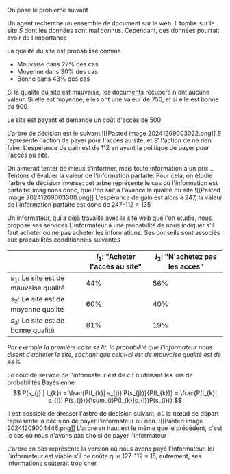 On pose le problème suivant

Un agent recherche un ensemble de document sur le web. Il tombe sur le site $S$ dont les données sont mal connus. Cependant, ces données pourrait avoir de l'importance

La qualité du site est probabilisé comme
- Mauvaise dans 27% des cas
- Moyenne dans 30% des cas
- Bonne dans 43% des cas

Si la qualité du site est mauvaise, les documents récupéré n'ont aucune valeur.
Si elle est moyenne, elles ont une valeur de 750, et si elle est bonne de 900.

Le site est payant et demande un coût d'accès de 500

L'arbre de décision est le suivant
![[Pasted image 20241209003022.png]]
$S$ représente l'action de payer pour l'accès au site, et $S'$ l'action de ne rien faire.
L'espérance de gain est de 112 en ayant la politique de payer pour l'accès au site.

On aimerait tenter de mieux s'informer, mais toute information a un prix... Tentons d'évaluer la valeur de l'information parfaite.
Pour cela, on étudie l'arbre de décision inverse: cet arbre représente le cas où l'information est parfaite: imaginons donc, que l'on sait à l'avance la qualité du site
![[Pasted image 20241209003300.png]]
L'espérance de gain est alors à 247, la valeur de l'information parfaite est donc de 247-112 = 135

Un informateur, qui a déjà travaillé avec le site web que l'on étudie, nous propose ses services
L'informateur a une probabilité de nous indiquer s'il faut acheter ou ne pas acheter les informations. Ses conseils sont associés aux probabilités conditionnels suivantes

|                                          | $I_{1}$: "Acheter l'accès au site" | $I_{2}$: "N'achetez pas les accès" |
| ---------------------------------------- | ---------------------------------- | ---------------------------------- |
| $s_{1}$: Le site est de mauvaise qualité | 44%                                | 56%                                |
| $s_{2}$: Le site est de moyenne qualité  | 60%                                | 40%                                |
| $s_{3}$: Le site est de bonne qualité    | 81%                                | 19%                                |
*Par exemple la première case se lit: la probabilité que l'informateur nous disent d'acheter le site, sachant que celui-ci est de mauvaise qualité est de 44%*

Le coût de service de l'informateur est de $c$
En utilisant les lois de probabilités Bayésienne
$$
P(s_{j} | I_{k}) = \frac{P(I_{k}| s_{j}) P(s_{j})}{P(I_{k})} = \frac{P(I_{k}| s_{j}) P(s_{j})}{\sum_{i}P(I_{k}|s_{i})P(s_{i})}
$$

Il est possible de dresser l'arbre de décision suivant, où le nœud de départ représente la décision de payer l'informateur ou non.
![[Pasted image 20241209004446.png]]
L'arbre en haut est le même que le précédent, c'est le cas où nous n'avons pas choisi de payer l'informateur

L'arbre en bas représente la version où nous avons payé l'informateur.
Ici l'informateur est viable s'il ne coûte que 127-112 = 15, autrement, ses informations coûterait trop cher.